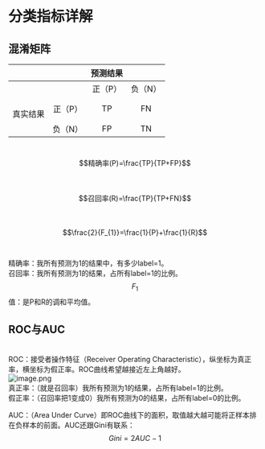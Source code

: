# 分类指标详解


## 混淆矩阵

|  |  | 预测结果 |  |
| :---: | :---: | :---: | :---: |
|  |  | 正（P） | 负（N） |
| <br />真实结果 | 正（P） | TP | FN |
|  | 负（N） | FP | TN |


<br />$$精确率(P)=\frac{TP}{TP+FP}$$<br />
<br />$$召回率(R)=\frac{TP}{TP+FN}$$<br />
<br />$$\frac{2}{F_{1}}=\frac{1}{P}+\frac{1}{R}$$<br />
<br />精确率：我所有预测为1的结果中，有多少label=1。<br />召回率：我所有预测为1的结果，占所有label=1的比例。<br />$$F_{1}$$值：是P和R的调和平均值。



## ROC与AUC

<br />ROC：接受者操作特征（Receiver Operating Characteristic），纵坐标为真正率，横坐标为假正率。ROC曲线希望越接近左上角越好。<br />![image.png](https://cdn.nlark.com/yuque/0/2020/png/1173836/1599634950366-efc315a8-5a96-4496-83cc-5a0f2528e482.png#align=left&display=inline&height=559&margin=%5Bobject%20Object%5D&name=image.png&originHeight=1118&originWidth=906&size=254794&status=done&style=none&width=453)
<br />真正率：（就是召回率）我所有预测为1的结果，占所有label=1的比例。
<br />假正率：（召回率把1变成0）我所有预测为0的结果，占所有label=0的比例。

AUC：（Area Under Curve）即ROC曲线下的面积，取值越大越可能将正样本排在负样本的前面。AUC还跟Gini有联系：$$Gini=2AUC-1$$
